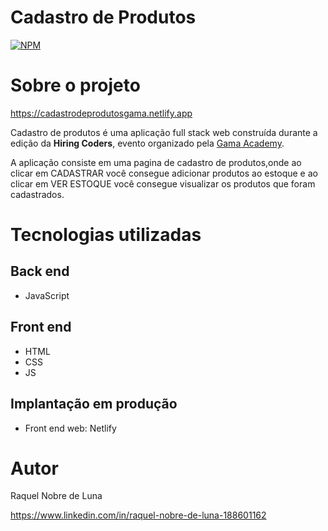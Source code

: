 # Cadastro de Produtos
[![NPM](https://img.shields.io/npm/l/react)](https://github.com/raquel-nobre/Desafio2GamaAcademy/blob/main/LICENSE) 

# Sobre o projeto

https://cadastrodeprodutosgama.netlify.app

Cadastro de produtos é uma aplicação full stack web construída durante a edição da **Hiring Coders**, evento organizado pela [Gama Academy](https://www.gama.academy/).

A aplicação consiste em uma pagina de cadastro de produtos,onde ao clicar em CADASTRAR você consegue adicionar produtos ao estoque e ao clicar em VER ESTOQUE você consegue visualizar os produtos que foram cadastrados.


# Tecnologias utilizadas
## Back end
- JavaScript

## Front end
- HTML 
- CSS 
- JS 

## Implantação em produção
- Front end web: Netlify


# Autor

Raquel Nobre de Luna 

https://www.linkedin.com/in/raquel-nobre-de-luna-188601162

